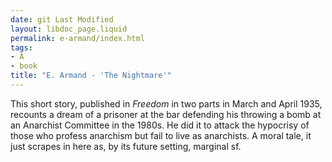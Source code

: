 ```yaml
---
date: git Last Modified
layout: libdoc_page.liquid
permalink: e-armand/index.html
tags:
- A
- book
title: "E. Armand - 'The Nightmare'"
---
```


This short story, published in <em>Freedom</em> in  two parts in March and April 1935, recounts a dream of a prisoner at the bar  defending his throwing a bomb at an Anarchist Committee in the 1980s. He did it  to attack the hypocrisy of those who profess anarchism but fail to live as  anarchists. A moral tale, it just scrapes in here as, by its future setting,  marginal sf.